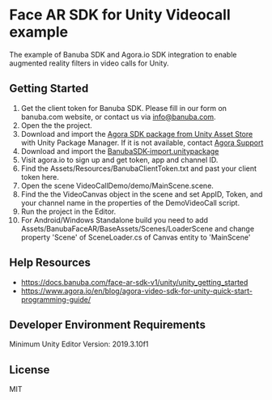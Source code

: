 # Face AR SDK for Unity Videocall example   
  
The example of Banuba SDK and Agora.io SDK integration to enable augmented reality filters in video calls for Unity.  
  
## Getting Started

1) Get the client token for Banuba SDK. Please fill in our form on banuba.com website, or contact us via info@banuba.com. 
2) Open the the project.
3) Download and import the [Agora SDK package from Unity Asset Store](https://assetstore.unity.com/packages/tools/video/agora-video-sdk-for-unity-134502) with Unity Package Manager. If it is not available, contact [Agora Support](https://www.agora.io/en/customer-support/)
4) Download and import the [BanubaSDK-import.unitypackage](https://github.com/Banuba/quickstart-unity/releases)
4) Visit agora.io to sign up and get token, app and channel ID.
5) Find the Assets/Resources/BanubaClientToken.txt and past your client token here.
6) Open the scene VideoCallDemo/demo/MainScene.scene.
7) Find the the VideoCanvas object in the scene and set AppID, Token, and your channel name in the properties of the DemoVideoCall script.
8) Run the project in the Editor.
9) For Android/Windows Standalone build you need to add Assets/BanubaFaceAR/BaseAssets/Scenes/LoaderScene and change property 'Scene' of SceneLoader.cs of Canvas entity to 'MainScene'

## Help Resources

 - https://docs.banuba.com/face-ar-sdk-v1/unity/unity_getting_started
 - https://www.agora.io/en/blog/agora-video-sdk-for-unity-quick-start-programming-guide/

## Developer Environment Requirements

Minimum Unity Editor Version: 2019.3.10f1

## License

MIT

